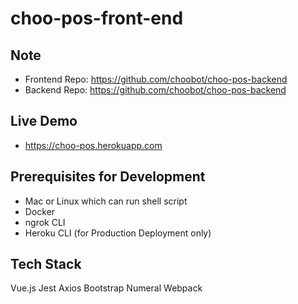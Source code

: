 # choo-pos-front-end

## Note
- Frontend Repo: https://github.com/choobot/choo-pos-backend
- Backend Repo: https://github.com/choobot/choo-pos-backend

## Live Demo
- https://choo-pos.herokuapp.com

## Prerequisites for Development
- Mac or Linux which can run shell script
- Docker
- ngrok CLI
- Heroku CLI (for Production Deployment only)

## Tech Stack
Vue.js
Jest
Axios
Bootstrap
Numeral
Webpack